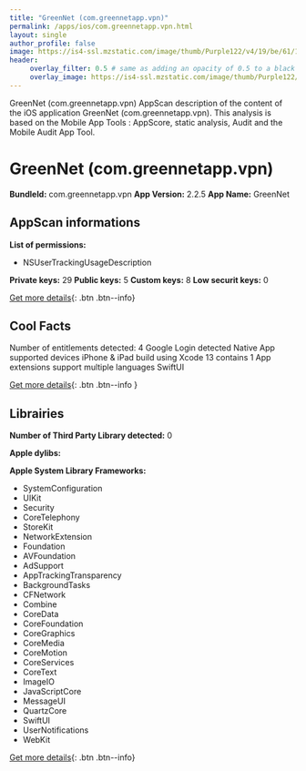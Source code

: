 ```yaml
---
title: "GreenNet (com.greennetapp.vpn)"
permalink: /apps/ios/com.greennetapp.vpn.html
layout: single
author_profile: false
image: https://is4-ssl.mzstatic.com/image/thumb/Purple122/v4/19/be/61/19be6148-3d40-b4f5-eb3a-c9a081f24a55/AppIcon-0-1x_U007emarketing-0-7-0-85-220.png/512x512bb.jpg
header: 
     overlay_filter: 0.5 # same as adding an opacity of 0.5 to a black background
     overlay_image: https://is4-ssl.mzstatic.com/image/thumb/Purple122/v4/19/be/61/19be6148-3d40-b4f5-eb3a-c9a081f24a55/AppIcon-0-1x_U007emarketing-0-7-0-85-220.png/512x512bb.jpg
---
```

GreenNet (com.greennetapp.vpn) AppScan description of the content of the iOS application GreenNet (com.greennetapp.vpn). This analysis is based on the Mobile App Tools : AppScore, static analysis, Audit and the Mobile Audit App Tool.

# GreenNet (com.greennetapp.vpn)

**BundleId:** com.greennetapp.vpn
**App Version:** 2.2.5
**App Name:** GreenNet


## AppScan informations 

**List of permissions:** 
- NSUserTrackingUsageDescription
  
  
**Private keys:** 29
**Public keys:** 5
**Custom keys:** 8
**Low securit keys:** 0
  
[Get more details](/pricing.html){: .btn .btn--info}

## Cool Facts

Number of entitlements detected: 4
Google Login detected
Native App
supported devices iPhone & iPad
build using Xcode 13
contains 1 App extensions
support multiple languages
SwiftUI
  
[Get more details](/pricing.html){: .btn .btn--info }

## Librairies 
**Number of Third Party Library detected:** 0


**Apple dylibs:**


**Apple System Library Frameworks:**
- SystemConfiguration
- UIKit
- Security
- CoreTelephony
- StoreKit
- NetworkExtension
- Foundation
- AVFoundation
- AdSupport
- AppTrackingTransparency
- BackgroundTasks
- CFNetwork
- Combine
- CoreData
- CoreFoundation
- CoreGraphics
- CoreMedia
- CoreMotion
- CoreServices
- CoreText
- ImageIO
- JavaScriptCore
- MessageUI
- QuartzCore
- SwiftUI
- UserNotifications
- WebKit


  
[Get more details](/pricing.html){: .btn .btn--info}

